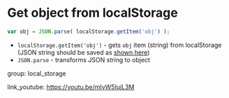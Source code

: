 # Get object from localStorage

```javascript
var obj = JSON.parse( localStorage.getItem('obj') );
```

- `localStorage.getItem('obj')` - gets ```obj``` item (string) from localStorage (JSON string should be saved as [shown here](/javascript/save_object_to_local_storage))
- `JSON.parse` - transforms JSON string to object

group: local_storage


link_youtube: https://youtu.be/mIvW5IujL3M
